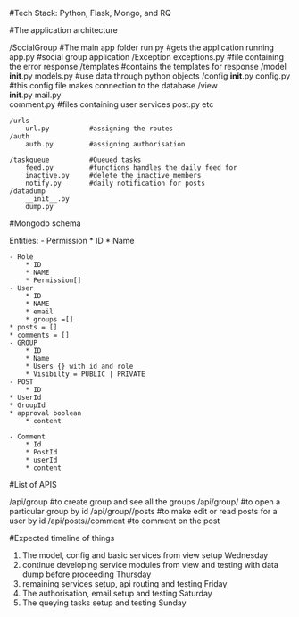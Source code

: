 #Tech Stack: Python, Flask, Mongo, and RQ

#The application architecture

/SocialGroup		#The main app folder
	run.py		#gets the application running
	app.py		#social group application
	/Exception
		exceptions.py	#file containing the error response
	/templates	#contains the templates for response
	/model
		__init__.py
		models.py		#use data through python objects 
	/config
		__init__.py
		config.py 		#this config file makes connection to the database
	/view			
		__init__.py
		mail.py			
		comment.py		#files containing user services
		post.py
		etc

	/urls
		url.py			#assigning the routes
	/auth
		auth.py			#assigning authorisation
	
	/taskqueue			#Queued tasks
		feed.py			#functions handles the daily feed for
		inactive.py		#delete the inactive members
		notify.py		#daily notification for posts
	/datadump
		__init__.py
		dump.py




#Mongodb schema

Entities:
    - Permission
        * ID 
        * Name

    - Role
        * ID
        * NAME
        * Permission[]
    - User
        * ID
        * NAME
        * email
        * groups =[]
	* posts = []
	* comments = []
    - GROUP
        * ID
        * Name
        * Users {} with id and role
        * Visibilty = PUBLIC | PRIVATE
    - POST
        * ID
	* UserId
	* GroupId
	* approval boolean
        * content
    
    - Comment
        * Id
        * PostId
        * userId
        * content
	


#List of APIS

/api/group				#to create group and see all the groups
/api/group/<id>				#to open a particular group by id
/api/group/<id>/posts			#to make edit or read posts for a user by id
/api/posts/<id>/comment			#to comment on the post


#Expected timeline of things

1. The model, config and basic services from view setup Wednesday
2. continue developing service modules from view and testing with data dump before proceeding Thursday
3. remaining services setup, api routing and testing Friday
3. The authorisation, email setup and testing Saturday
4. The queying tasks setup and testing Sunday




